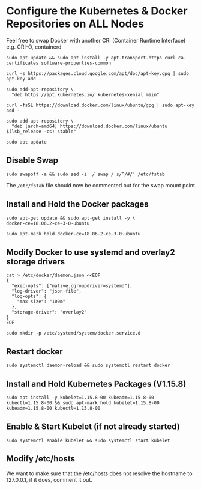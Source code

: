 # Configure the Kubernetes & Docker Repositories on ALL Nodes

Feel free to swap Docker with another CRI (Container Runtime Interface) e.g. CRI-O, containerd

```shell
sudo apt update && sudo apt install -y apt-transport-https curl ca-certificates software-properties-common
```

```shell
curl -s https://packages.cloud.google.com/apt/doc/apt-key.gpg | sudo apt-key add -
```

```shell
sudo add-apt-repository \
  "deb https://apt.kubernetes.io/ kubernetes-xenial main"
```

```shell
curl -fsSL https://download.docker.com/linux/ubuntu/gpg | sudo apt-key add -
```

```shell
sudo add-apt-repository \
  "deb [arch=amd64] https://download.docker.com/linux/ubuntu $(lsb_release -cs) stable"
```

```shell
sudo apt update
```

## Disable Swap

```shell
sudo swapoff -a && sudo sed -i '/ swap / s/^/#/' /etc/fstab
```

The `/etc/fstab` file should now be commented out for the swap mount point

## Install and Hold the Docker packages

```shell
sudo apt-get update && sudo apt-get install -y \
docker-ce=18.06.2~ce~3-0~ubuntu

sudo apt-mark hold docker-ce=18.06.2~ce~3-0~ubuntu 
```

## Modify Docker to use systemd and overlay2 storage drivers

```shell
cat > /etc/docker/daemon.json <<EOF
{
  "exec-opts": ["native.cgroupdriver=systemd"],
  "log-driver": "json-file",
  "log-opts": {
    "max-size": "100m"
  },
  "storage-driver": "overlay2"
}
EOF

sudo mkdir -p /etc/systemd/system/docker.service.d
```

## Restart docker

```shell
sudo systemctl daemon-reload && sudo systemctl restart docker
```

## Install and Hold Kubernetes Packages (V1.15.8)

```shell
sudo apt install -y kubelet=1.15.8-00 kubeadm=1.15.8-00 kubectl=1.15.8-00 && sudo apt-mark hold kubelet=1.15.8-00 kubeadm=1.15.8-00 kubectl=1.15.8-00
```

## Enable & Start Kubelet (if not already started)

```shell
sudo systemctl enable kubelet && sudo systemctl start kubelet
```

## Modify /etc/hosts

We want to make sure that the /etc/hosts does not resolve the hostname to 127.0.0.1, if it does, comment it out.
